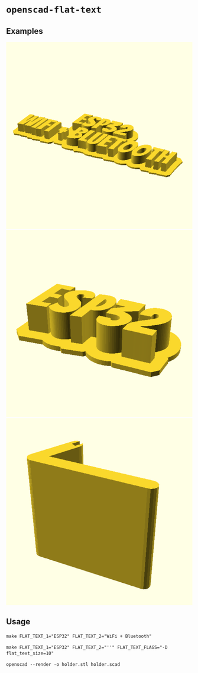 # `openscad-flat-text`

## Examples

![Two lines](assets/two_lines.png)
![Single line](assets/single_line.png)
![Holder](assets/holder.png)

## Usage

```console
make FLAT_TEXT_1="ESP32" FLAT_TEXT_2="WiFi + Bluetooth"
```

```console
make FLAT_TEXT_1="ESP32" FLAT_TEXT_2="''" FLAT_TEXT_FLAGS="-D flat_text_size=10"
```

```console
openscad --render -o holder.stl holder.scad
```
